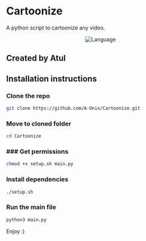 # Cartoonize
 A python script to cartoonize any video.

<p align="center">
  <img src="https://img.shields.io/badge/Language-Python/Bash-cyan" alt="Language" />
</p>

## Created by Atul

## Installation instructions
 ### Clone the repo
  ```bash
  git clone https://github.com/A-Unix/Cartoonize.git
  ```
 ### Move to cloned folder
 ```bash
 cd Cartoonize
 ```
 ### ### Get permissions
  ```bash
  chmod +x setup.sh main.py
  ```
 ### Install dependencies
  ```bash
  ./setup.sh
  ```
 ### Run the main file
  ```bash
  python3 main.py
  ```
Enjoy :)
